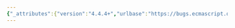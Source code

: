 ```yaml
---
{"_attributes":{"version":"4.4.4+","urlbase":"https://bugs.ecmascript.org/","maintainer":"dherman@mozilla.com"},"bug":{"bug_id":1909,"creation_ts":"2013-09-25 17:21:00 -0700","short_desc":"slice Array realm results from Sept 2013 meeting","delta_ts":"2013-10-29 09:47:03 -0700","product":"Draft for 6th Edition","component":"technical issue","version":"Rev 18: September 5, 2013 Draft","rep_platform":"All","op_sys":"All","bug_status":"RESOLVED","resolution":"FIXED","priority":"Normal","bug_severity":"normal","everconfirmed":true,"reporter":{"uid":"allen","name":"Allen Wirfs-Brock"},"assigned_to":{"uid":"allen","name":"Allen Wirfs-Brock"},"long_desc":[{"commentid":5425,"comment_count":0,"who":{"uid":"allen","name":"Allen Wirfs-Brock"},"bug_when":"2013-09-25 17:21:44 -0700","thetext":"See if anything else needs to change with slice https://github.com/rwaldron/tc39-notes/blob/master/es6/2013-09/sept-17.md#51-splice-cross-realm-arrays-and-subclassing"},{"commentid":5967,"comment_count":1,"who":{"uid":"allen","name":"Allen Wirfs-Brock"},"bug_when":"2013-10-24 13:59:02 -0700","thetext":"fixed in rev20 editor's draft\n\nchanged to use the this object and function different Realms check"},{"commentid":6178,"comment_count":2,"who":{"uid":"allen","name":"Allen Wirfs-Brock"},"bug_when":"2013-10-29 09:47:03 -0700","thetext":"fixed in rev20 draft, Oct. 28, 2013"}]}}
---
```

